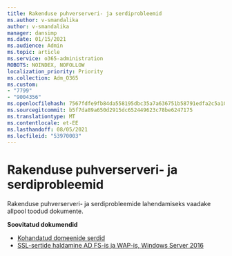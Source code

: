 ```yaml
---
title: Rakenduse puhverserveri- ja serdiprobleemid
ms.author: v-smandalika
author: v-smandalika
manager: dansimp
ms.date: 01/15/2021
ms.audience: Admin
ms.topic: article
ms.service: o365-administration
ROBOTS: NOINDEX, NOFOLLOW
localization_priority: Priority
ms.collection: Adm_O365
ms.custom:
- "7799"
- "9004356"
ms.openlocfilehash: 7567fdfe9fb84da558195dbc35a7a636751b58791edfa2c5a10b07215c58bf5c
ms.sourcegitcommit: b5f7da89a650d2915dc652449623c78be6247175
ms.translationtype: MT
ms.contentlocale: et-EE
ms.lasthandoff: 08/05/2021
ms.locfileid: "53970003"
---
```

# <a name="application-proxy-and-certificate-issues"></a>Rakenduse puhverserveri- ja serdiprobleemid

Rakenduse puhverserveri- ja serdiprobleemide lahendamiseks vaadake allpool toodud dokumente.

**Soovitatud dokumendid**

- [Kohandatud domeenide serdid](https://docs.microsoft.com/azure/active-directory/manage-apps/application-proxy-configure-custom-domain#certificates-for-custom-domains)
- [SSL-sertide haldamine AD FS-is ja WAP-is, Windows Server 2016](https://docs.microsoft.com/windows-server/identity/ad-fs/operations/manage-ssl-certificates-ad-fs-wap)


